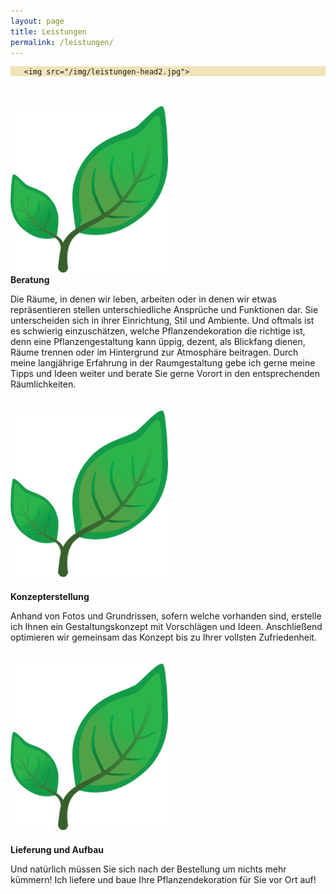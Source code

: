```yaml
---
layout: page
title: Leistungen
permalink: /leistungen/
---
```

<link rel="stylesheet" href="/css/simplegrid.css">
<div class="grid" style="background: rgb(229, 203, 121);background: rgba(229, 203, 121, .5);">
<div class="col-2-12">

</div>
<div class="col-8-12">

	   <img src="/img/leistungen-head2.jpg">

</div>
<div class="col-2-12">
</div>
</div>

<br>
<br>

<div class="grid">
<div class="col-1-12">
<img src="/img/leaf.png" style="width:50%;">
</div>
<div class="col-11-12">
<b>Beratung</b>
<p>
Die Räume, in denen wir leben, arbeiten oder in denen wir etwas repräsentieren stellen unterschiedliche Ansprüche und Funktionen dar. Sie unterscheiden sich in ihrer Einrichtung, Stil und Ambiente.
Und oftmals ist es schwierig einzuschätzen, welche Pflanzendekoration die richtige ist, denn eine Pflanzengestaltung kann üppig, dezent, als Blickfang dienen, Räume trennen oder im Hintergrund zur Atmosphäre beitragen.
Durch meine langjährige Erfahrung in der Raumgestaltung gebe ich gerne meine Tipps und Ideen weiter und berate Sie gerne Vorort in den entsprechenden Räumlichkeiten.
</p>
</div>
<div class="col-1-12" style="padding-top:20px;">
<img src="/img/leaf.png" style="width:50%;">
</div>
<div class="col-11-12" style="padding-top:20px;">
<b>Konzepterstellung</b>
<p>Anhand von Fotos und Grundrissen, sofern welche vorhanden sind, erstelle ich Ihnen ein Gestaltungskonzept mit Vorschlägen und Ideen. Anschließend optimieren wir gemeinsam das Konzept bis zu Ihrer vollsten Zufriedenheit.   
</p>
</div>
<div class="col-1-12" style="padding-top:20px;">
<img src="/img/leaf.png" style="width:50%;">
</div>
<div class="col-11-12" style="padding-top:20px;">
<b>Lieferung und Aufbau</b>
<p>Und natürlich müssen Sie sich nach der Bestellung um nichts mehr kümmern! 
Ich liefere und baue Ihre Pflanzendekoration für Sie vor Ort auf!
</p>
</div>
</div>